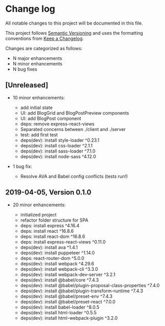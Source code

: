 # Change log

All notable changes to this project will be documented in this file.

This project follows [Semantic Versioning](http://semver.org/) and uses the formatting conventions from [Keep a Changelog](http://keepachangelog.com).

Changes are categorized as follows:

* N major enhancements
* N minor enhancements
* N bug fixes

## [Unreleased]

* 10 minor enhancements:

  * add initial state
  * UI: add BlogGrid and BlogPostPreview components
  * UI: add BlogPost component
  * deps: remove express-react-views
  * Separated concerns between ./client and ./server
  * test: add first test
  * deps(dev): install style-loader ^0.23.1
  * deps(dev): install css-loader ^2.1.1
  * deps(dev): install sass-loader ^7.1.0
  * deps(dev): install node-sass ^4.12.0

* 1 bug fix:

  * Resolve AVA and Babel config conflicts (tests run!)

## 2019-04-05, Version 0.1.0

* 20 minor enhancements:

  * initialized project
  * refactor folder structure for SPA
  * deps: install express ^4.16.4
  * deps: install react ^16.8.6
  * deps: install react-dom ^16.8.6
  * deps: install express-react-views ^0.11.0
  * deps(dev): install ava ^1.4.1
  * deps(dev): install puppeteer ^1.14.0  
  * deps: react-router-dom ^5.0.0
  * deps(dev): install webpack ^4.29.6
  * deps(dev): install webpack-cli ^3.3.0
  * deps(dev): install webpack-dev-server ^3.2.1
  * deps(dev): install @babel/core ^7.4.3
  * deps(dev): install @babel/plugin-proposal-class-properties ^7.4.0
  * deps(dev): install @babel/plugin-transform-runtime ^7.4.3
  * deps(dev): install @babel/preset-env ^7.4.3
  * deps(dev): install @babel/preset-react ^7.0.0
  * deps(dev): install babel-loader ^8.0.5
  * deps(dev): install html-loader ^0.5.5
  * deps(dev): install html-webpack-plugin ^3.2.0
